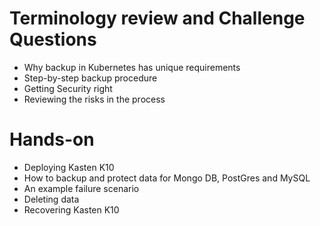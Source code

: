 # Terminology review and Challenge Questions
- Why backup in Kubernetes has unique requirements
- Step-by-step backup procedure
- Getting Security right
- Reviewing the risks in the process

# Hands-on
- Deploying Kasten K10
- How to backup and protect data for Mongo DB, PostGres and MySQL
- An example failure scenario
- Deleting data
- Recovering Kasten K10
